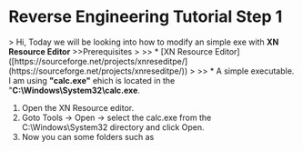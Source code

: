 <h1>Reverse Engineering Tutorial Step 1 </h1>
> Hi, Today we will be looking into how to modify an simple exe with 
 <b>XN Resource Editor</b> 
>>Prerequisites
>
>> * [XN Resource Editor]([https://sourceforge.net/projects/xnreseditpe/](https://sourceforge.net/projects/xnreseditpe/))
>
>> * A simple executable. I am using <b>"calc.exe"</b> ehich is located in the "<b>C:\Windows\System32\calc.exe</b>.

1. Open the XN Resource editor.
2. Goto Tools -> Open -> select the calc.exe from the C:\Windows\System32 directory and click Open.
3. Now you can some folders such as 